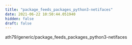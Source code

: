 ```yaml
---
title: "package_feeds_packages_python3-netifaces"
date: 2021-06-22 10:50:44.051940
hidden: false
draft: false
---
```


ath79/generic/package_feeds_packages_python3-netifaces

